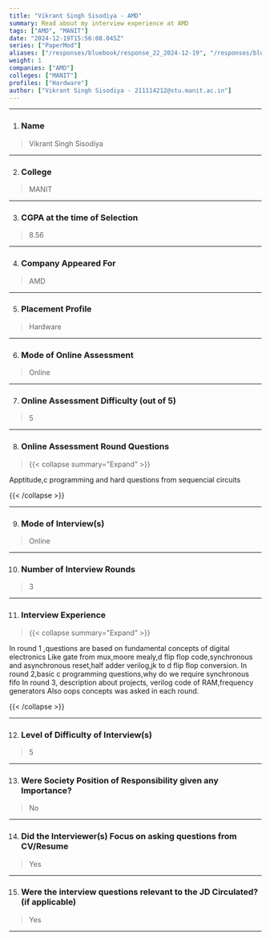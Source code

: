 ```yaml
---
title: "Vikrant Singh Sisodiya - AMD"
summary: Read about my interview experience at AMD
tags: ["AMD", "MANIT"]
date: "2024-12-19T15:56:08.045Z"
series: ["PaperMod"]
aliases: ["/responses/bluebook/response_22_2024-12-19", "/responses/bluebook/vikrant-singh-sisodiya-amd"]
weight: 1
companies: ["AMD"]
colleges: ["MANIT"]
profiles: ["Hardware"]
author: ["Vikrant Singh Sisodiya - 211114212@stu.manit.ac.in"]
---
```

---
1. ### Name

> Vikrant Singh Sisodiya 

---

2. ### College

> MANIT

---

3. ### CGPA at the time of Selection

> 8.56

---

4. ### Company Appeared For

> AMD

---

5. ### Placement Profile

> Hardware

---

6. ### Mode of Online Assessment

> Online

---

7. ### Online Assessment Difficulty (out of 5)

> 5

---

8. ### Online Assessment Round Questions

> {{< collapse summary="Expand" >}}

Apptitude,c programming and hard  questions  from  sequencial circuits

{{< /collapse >}}

---

9. ### Mode of Interview(s)

> Online

---

10. ### Number of Interview Rounds

> 3

---

11. ### Interview Experience

> {{< collapse summary="Expand" >}}

In round 1 ,questions are based on fundamental  concepts of digital electronics
Like  gate from mux,moore mealy,d flip flop code,synchronous  and asynchronous   reset,half adder verilog,jk to d  flip flop conversion.
In round 2,basic c programming  questions,why do we require synchronous  fifo
In round 3, description about  projects, verilog code of RAM,frequency  generators
Also oops concepts was asked in each round.

{{< /collapse >}}

---

12. ### Level of Difficulty of Interview(s)

> 5

---

13. ### Were Society Position of Responsibility given any Importance?

> No

---

14. ### Did the Interviewer(s) Focus on asking questions from CV/Resume

> Yes

---

15. ### Were the interview questions relevant to the JD Circulated? (if applicable)

> Yes

---

